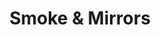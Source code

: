 ---
layout: product
product_id: 1419067654206
id: 1419067654206
title: Smoke & Mirrors
body_html: >-
  <p>Taken just outside of Boston Bar, BC in July of 2017.</p>

  <p>This photo was taken after a weekend of camping in Boston Bar during the summer of 2017. I’ve always been intrigued by photos of foggy treelines that seem to create floating islands, so when I saw this appearing on the side of the mountain I had to get a photo of it.</p>

  <p> </p>
vendor: Connell McCarthy
product_type: Photo Print
created_at: 2018-08-22T19:52:08-04:00
handle: smoke-mirrors
updated_at: 2022-01-18T10:42:34-05:00
published_at: 2018-08-22T19:38:24-04:00
template_suffix: ""
status: active
published_scope: global
tags: Batch 01, fog, foggy, forest, Print, trees
admin_graphql_api_id: gid://shopify/Product/1419067654206
variants:
  - id: 39577178636350
    product_id: 1419067654206
    title: 8x10” / Full Colour
    price: "35.00"
    sku: CM-PP-B1-11-XXS-FC
    position: 1
    inventory_policy: deny
    compare_at_price: null
    fulfillment_service: manual
    inventory_management: null
    option1: 8x10”
    option2: Full Colour
    option3: null
    created_at: 2021-09-01T14:39:02-04:00
    updated_at: 2021-09-01T14:39:25-04:00
    taxable: true
    barcode: ""
    grams: 208
    image_id: 6301680402494
    weight: 0.208
    weight_unit: kg
    inventory_item_id: 41671619477566
    inventory_quantity: 0
    old_inventory_quantity: 0
    requires_shipping: true
    admin_graphql_api_id: gid://shopify/ProductVariant/39577178636350
  - id: 39577178669118
    product_id: 1419067654206
    title: 8x10” / Black & White
    price: "35.00"
    sku: CM-PP-B1-11-XXS-BW
    position: 2
    inventory_policy: deny
    compare_at_price: null
    fulfillment_service: manual
    inventory_management: null
    option1: 8x10”
    option2: Black & White
    option3: null
    created_at: 2021-09-01T14:39:02-04:00
    updated_at: 2021-09-01T14:39:25-04:00
    taxable: true
    barcode: ""
    grams: 208
    image_id: 6301680336958
    weight: 0.208
    weight_unit: kg
    inventory_item_id: 41671619510334
    inventory_quantity: 0
    old_inventory_quantity: 0
    requires_shipping: true
    admin_graphql_api_id: gid://shopify/ProductVariant/39577178669118
  - id: 39577178701886
    product_id: 1419067654206
    title: 8.5x11” / Full Colour
    price: "35.00"
    sku: CM-PP-B1-11-XS-FC
    position: 3
    inventory_policy: deny
    compare_at_price: null
    fulfillment_service: manual
    inventory_management: null
    option1: 8.5x11”
    option2: Full Colour
    option3: null
    created_at: 2021-09-01T14:39:03-04:00
    updated_at: 2021-09-01T14:39:25-04:00
    taxable: true
    barcode: ""
    grams: 208
    image_id: 6301680402494
    weight: 0.208
    weight_unit: kg
    inventory_item_id: 41671619543102
    inventory_quantity: 0
    old_inventory_quantity: 0
    requires_shipping: true
    admin_graphql_api_id: gid://shopify/ProductVariant/39577178701886
  - id: 39577178734654
    product_id: 1419067654206
    title: 8.5x11” / Black & White
    price: "35.00"
    sku: CM-PP-B1-11-XS-BW
    position: 4
    inventory_policy: deny
    compare_at_price: null
    fulfillment_service: manual
    inventory_management: null
    option1: 8.5x11”
    option2: Black & White
    option3: null
    created_at: 2021-09-01T14:39:03-04:00
    updated_at: 2021-09-01T14:39:25-04:00
    taxable: true
    barcode: ""
    grams: 208
    image_id: 6301680336958
    weight: 0.208
    weight_unit: kg
    inventory_item_id: 41671619575870
    inventory_quantity: 0
    old_inventory_quantity: 0
    requires_shipping: true
    admin_graphql_api_id: gid://shopify/ProductVariant/39577178734654
  - id: 39577178767422
    product_id: 1419067654206
    title: 13x19” / Full Colour
    price: "40.00"
    sku: CM-PP-B1-11-S-FC
    position: 5
    inventory_policy: deny
    compare_at_price: null
    fulfillment_service: manual
    inventory_management: null
    option1: 13x19”
    option2: Full Colour
    option3: null
    created_at: 2021-09-01T14:39:03-04:00
    updated_at: 2021-09-01T14:39:25-04:00
    taxable: true
    barcode: ""
    grams: 208
    image_id: 6301680402494
    weight: 0.208
    weight_unit: kg
    inventory_item_id: 41671619608638
    inventory_quantity: 0
    old_inventory_quantity: 0
    requires_shipping: true
    admin_graphql_api_id: gid://shopify/ProductVariant/39577178767422
  - id: 39577178800190
    product_id: 1419067654206
    title: 13x19” / Black & White
    price: "40.00"
    sku: CM-PP-B1-11-S-BW
    position: 6
    inventory_policy: deny
    compare_at_price: null
    fulfillment_service: manual
    inventory_management: null
    option1: 13x19”
    option2: Black & White
    option3: null
    created_at: 2021-09-01T14:39:03-04:00
    updated_at: 2021-09-01T14:39:25-04:00
    taxable: true
    barcode: ""
    grams: 208
    image_id: 6301680336958
    weight: 0.208
    weight_unit: kg
    inventory_item_id: 41671619641406
    inventory_quantity: 0
    old_inventory_quantity: 0
    requires_shipping: true
    admin_graphql_api_id: gid://shopify/ProductVariant/39577178800190
  - id: 39577178832958
    product_id: 1419067654206
    title: 16x20” / Full Colour
    price: "50.00"
    sku: CM-PP-B1-11-M-FC
    position: 7
    inventory_policy: deny
    compare_at_price: null
    fulfillment_service: manual
    inventory_management: null
    option1: 16x20”
    option2: Full Colour
    option3: null
    created_at: 2021-09-01T14:39:03-04:00
    updated_at: 2021-09-01T14:39:25-04:00
    taxable: true
    barcode: ""
    grams: 208
    image_id: 6301680402494
    weight: 0.208
    weight_unit: kg
    inventory_item_id: 41671619674174
    inventory_quantity: 0
    old_inventory_quantity: 0
    requires_shipping: true
    admin_graphql_api_id: gid://shopify/ProductVariant/39577178832958
  - id: 39577178931262
    product_id: 1419067654206
    title: 16x20” / Black & White
    price: "50.00"
    sku: CM-PP-B1-11-M-BW
    position: 8
    inventory_policy: deny
    compare_at_price: null
    fulfillment_service: manual
    inventory_management: null
    option1: 16x20”
    option2: Black & White
    option3: null
    created_at: 2021-09-01T14:39:03-04:00
    updated_at: 2021-09-01T14:39:25-04:00
    taxable: true
    barcode: ""
    grams: 208
    image_id: 6301680336958
    weight: 0.208
    weight_unit: kg
    inventory_item_id: 41671619706942
    inventory_quantity: 0
    old_inventory_quantity: 0
    requires_shipping: true
    admin_graphql_api_id: gid://shopify/ProductVariant/39577178931262
  - id: 39577178996798
    product_id: 1419067654206
    title: 20x24” / Full Colour
    price: "60.00"
    sku: CM-PP-B1-11-L-FC
    position: 9
    inventory_policy: deny
    compare_at_price: null
    fulfillment_service: manual
    inventory_management: null
    option1: 20x24”
    option2: Full Colour
    option3: null
    created_at: 2021-09-01T14:39:03-04:00
    updated_at: 2021-09-01T14:39:25-04:00
    taxable: true
    barcode: ""
    grams: 208
    image_id: 6301680402494
    weight: 0.208
    weight_unit: kg
    inventory_item_id: 41671619739710
    inventory_quantity: 0
    old_inventory_quantity: 0
    requires_shipping: true
    admin_graphql_api_id: gid://shopify/ProductVariant/39577178996798
  - id: 39577179062334
    product_id: 1419067654206
    title: 20x24” / Black & White
    price: "60.00"
    sku: CM-PP-B1-11-L-BW
    position: 10
    inventory_policy: deny
    compare_at_price: null
    fulfillment_service: manual
    inventory_management: null
    option1: 20x24”
    option2: Black & White
    option3: null
    created_at: 2021-09-01T14:39:03-04:00
    updated_at: 2021-09-01T14:39:25-04:00
    taxable: true
    barcode: ""
    grams: 208
    image_id: 6301680336958
    weight: 0.208
    weight_unit: kg
    inventory_item_id: 41671619772478
    inventory_quantity: 0
    old_inventory_quantity: 0
    requires_shipping: true
    admin_graphql_api_id: gid://shopify/ProductVariant/39577179062334
  - id: 39577179160638
    product_id: 1419067654206
    title: 20x30” / Full Colour
    price: "70.00"
    sku: CM-PP-B1-11-XL-FC
    position: 11
    inventory_policy: deny
    compare_at_price: null
    fulfillment_service: manual
    inventory_management: null
    option1: 20x30”
    option2: Full Colour
    option3: null
    created_at: 2021-09-01T14:39:03-04:00
    updated_at: 2021-09-01T14:39:25-04:00
    taxable: true
    barcode: ""
    grams: 208
    image_id: 6301680402494
    weight: 0.208
    weight_unit: kg
    inventory_item_id: 41671619805246
    inventory_quantity: 0
    old_inventory_quantity: 0
    requires_shipping: true
    admin_graphql_api_id: gid://shopify/ProductVariant/39577179160638
  - id: 39577179193406
    product_id: 1419067654206
    title: 20x30” / Black & White
    price: "70.00"
    sku: CM-PP-B1-11-XL-BW
    position: 12
    inventory_policy: deny
    compare_at_price: null
    fulfillment_service: manual
    inventory_management: null
    option1: 20x30”
    option2: Black & White
    option3: null
    created_at: 2021-09-01T14:39:03-04:00
    updated_at: 2021-09-01T14:39:25-04:00
    taxable: true
    barcode: ""
    grams: 208
    image_id: 6301680336958
    weight: 0.208
    weight_unit: kg
    inventory_item_id: 41671619838014
    inventory_quantity: 0
    old_inventory_quantity: 0
    requires_shipping: true
    admin_graphql_api_id: gid://shopify/ProductVariant/39577179193406
  - id: 39577179226174
    product_id: 1419067654206
    title: 24x36” / Full Colour
    price: "90.00"
    sku: CM-PP-B1-11-XXL-FC
    position: 13
    inventory_policy: deny
    compare_at_price: null
    fulfillment_service: manual
    inventory_management: null
    option1: 24x36”
    option2: Full Colour
    option3: null
    created_at: 2021-09-01T14:39:03-04:00
    updated_at: 2021-09-01T14:39:25-04:00
    taxable: true
    barcode: ""
    grams: 208
    image_id: 6301680402494
    weight: 0.208
    weight_unit: kg
    inventory_item_id: 41671619870782
    inventory_quantity: 0
    old_inventory_quantity: 0
    requires_shipping: true
    admin_graphql_api_id: gid://shopify/ProductVariant/39577179226174
  - id: 39577179258942
    product_id: 1419067654206
    title: 24x36” / Black & White
    price: "90.00"
    sku: CM-PP-B1-11-XXL-BW
    position: 14
    inventory_policy: deny
    compare_at_price: null
    fulfillment_service: manual
    inventory_management: null
    option1: 24x36”
    option2: Black & White
    option3: null
    created_at: 2021-09-01T14:39:03-04:00
    updated_at: 2021-09-01T14:39:25-04:00
    taxable: true
    barcode: ""
    grams: 208
    image_id: 6301680336958
    weight: 0.208
    weight_unit: kg
    inventory_item_id: 41671619903550
    inventory_quantity: 0
    old_inventory_quantity: 0
    requires_shipping: true
    admin_graphql_api_id: gid://shopify/ProductVariant/39577179258942
  - id: 39577179291710
    product_id: 1419067654206
    title: 30x40” / Full Colour
    price: "100.00"
    sku: CM-PP-B1-11-XXXL-FC
    position: 15
    inventory_policy: deny
    compare_at_price: null
    fulfillment_service: manual
    inventory_management: null
    option1: 30x40”
    option2: Full Colour
    option3: null
    created_at: 2021-09-01T14:39:03-04:00
    updated_at: 2021-09-01T14:39:25-04:00
    taxable: true
    barcode: ""
    grams: 208
    image_id: 6301680402494
    weight: 0.208
    weight_unit: kg
    inventory_item_id: 41671619936318
    inventory_quantity: 0
    old_inventory_quantity: 0
    requires_shipping: true
    admin_graphql_api_id: gid://shopify/ProductVariant/39577179291710
  - id: 39577179324478
    product_id: 1419067654206
    title: 30x40” / Black & White
    price: "100.00"
    sku: CM-PP-B1-11-XXXL-BW
    position: 16
    inventory_policy: deny
    compare_at_price: null
    fulfillment_service: manual
    inventory_management: null
    option1: 30x40”
    option2: Black & White
    option3: null
    created_at: 2021-09-01T14:39:03-04:00
    updated_at: 2021-09-01T14:39:25-04:00
    taxable: true
    barcode: ""
    grams: 208
    image_id: 6301680336958
    weight: 0.208
    weight_unit: kg
    inventory_item_id: 41671619969086
    inventory_quantity: 0
    old_inventory_quantity: 0
    requires_shipping: true
    admin_graphql_api_id: gid://shopify/ProductVariant/39577179324478
options:
  - id: 1948204859454
    product_id: 1419067654206
    name: Size
    position: 1
    values:
      - 8x10”
      - 8.5x11”
      - 13x19”
      - 16x20”
      - 20x24”
      - 20x30”
      - 24x36”
      - 30x40”
  - id: 8590012186686
    product_id: 1419067654206
    name: Color
    position: 2
    values:
      - Full Colour
      - Black & White
images:
  - id: 6301680402494
    product_id: 1419067654206
    position: 1
    created_at: 2019-03-17T13:04:40-04:00
    updated_at: 2019-10-20T18:44:16-04:00
    alt: null
    width: 1000
    height: 1500
    src: https://cdn.shopify.com/s/files/1/1624/2355/products/CM---Smoke-_-Mirrors-_Product-Mockup-2019.jpg?v=1571611456
    variant_ids:
      - 39577178636350
      - 39577178701886
      - 39577178767422
      - 39577178832958
      - 39577178996798
      - 39577179160638
      - 39577179226174
      - 39577179291710
    admin_graphql_api_id: gid://shopify/ProductImage/6301680402494
  - id: 6301680336958
    product_id: 1419067654206
    position: 2
    created_at: 2019-03-17T13:04:39-04:00
    updated_at: 2019-10-20T18:44:16-04:00
    alt: null
    width: 1000
    height: 1500
    src: https://cdn.shopify.com/s/files/1/1624/2355/products/CM---Smoke-_-Mirrors-_Product-Mockup-2019_-B_W.jpg?v=1571611456
    variant_ids:
      - 39577178669118
      - 39577178734654
      - 39577178800190
      - 39577178931262
      - 39577179062334
      - 39577179193406
      - 39577179258942
      - 39577179324478
    admin_graphql_api_id: gid://shopify/ProductImage/6301680336958
  - id: 28230274121790
    product_id: 1419067654206
    position: 3
    created_at: 2021-05-04T20:42:37-04:00
    updated_at: 2021-05-04T20:42:37-04:00
    alt: null
    width: 2000
    height: 1800
    src: https://cdn.shopify.com/s/files/1/1624/2355/products/PAR_02_0001_cd1b3b64-6d21-45e7-9b66-16949043d0e6.png?v=1620175357
    variant_ids: []
    admin_graphql_api_id: gid://shopify/ProductImage/28230274121790
image:
  id: 6301680402494
  product_id: 1419067654206
  position: 1
  created_at: 2019-03-17T13:04:40-04:00
  updated_at: 2019-10-20T18:44:16-04:00
  alt: null
  width: 1000
  height: 1500
  src: https://cdn.shopify.com/s/files/1/1624/2355/products/CM---Smoke-_-Mirrors-_Product-Mockup-2019.jpg?v=1571611456
  variant_ids:
    - 39577178636350
    - 39577178701886
    - 39577178767422
    - 39577178832958
    - 39577178996798
    - 39577179160638
    - 39577179226174
    - 39577179291710
  admin_graphql_api_id: gid://shopify/ProductImage/6301680402494

---